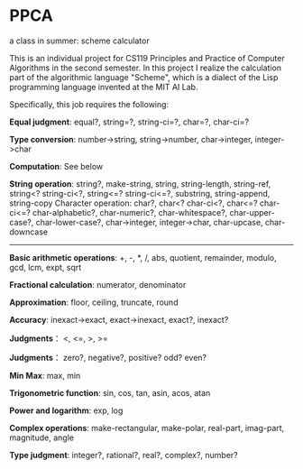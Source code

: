 # PPCA
a class in summer: scheme calculator

This is an individual project for CS119 Principles and Practice of Computer Algorithms in the second semester. 
In this project I realize the calculation part of the algorithmic language "Scheme", which is a dialect of the Lisp programming language invented at the MIT AI Lab. 

Specifically, this job requires the following:

<strong>Equal judgment</strong>:	equal?, string=?, string-ci=?, char=?, char-ci=?

<strong>Type conversion</strong>:	number->string, string->number, char->integer, integer->char

<strong>Computation</strong>:	See below

<strong>String operation</strong>:	string?, make-string, string, string-length, string-ref,   string<? string-ci<?, string<=? string-ci<=?, substring, string-append, string-copy
Character operation:	char?, char<? char-ci<?, char<=? char-ci<=? char-alphabetic?, char-numeric?, char-whitespace?, char-upper-case?, char-lower-case?, char->integer, integer->char, char-upcase, char-downcase

----------------------  ----------------------  ----------------------  
<strong>Basic arithmetic operations</strong>:	+, -, *, /, abs, quotient, remainder, modulo, gcd, lcm, expt, sqrt

<strong>Fractional calculation</strong>:	numerator, denominator

<strong>Approximation</strong>:	floor, ceiling, truncate, round

<strong>Accuracy</strong>:	inexact->exact, exact->inexact, exact?, inexact?

<strong>Judgments</strong>：	<, <=, >, >=

<strong>Judgments</strong>：	zero?, negative?, positive? odd? even?

<strong>Min Max</strong>: 	max, min

<strong>Trigonometric function</strong>:	sin, cos, tan, asin, acos, atan

<strong>Power and logarithm</strong>:	exp, log

<strong>Complex operations</strong>:	make-rectangular, make-polar, real-part, imag-part, magnitude, angle

<strong>Type judgment</strong>:	integer?, rational?, real?, complex?, number?
